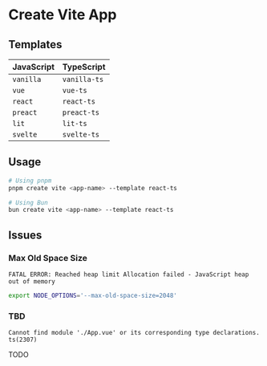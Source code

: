 # Create Vite App

## Templates

| JavaScript | TypeScript   |
| ---------- | ------------ |
| `vanilla`  | `vanilla-ts` |
| `vue`      | `vue-ts`     |
| `react`    | `react-ts`   |
| `preact`   | `preact-ts`  |
| `lit`      | `lit-ts`     |
| `svelte`   | `svelte-ts`  |

## Usage

```sh
# Using pnpm
pnpm create vite <app-name> --template react-ts

# Using Bun
bun create vite <app-name> --template react-ts
```

## Issues

### Max Old Space Size

```log
FATAL ERROR: Reached heap limit Allocation failed - JavaScript heap out of memory
```

```sh
export NODE_OPTIONS='--max-old-space-size=2048'
```

### TBD

```log
Cannot find module './App.vue' or its corresponding type declarations. ts(2307)
```

TODO

<!-- ## Dockerfile

```Dockerfile
FROM docker.io/library/node:18.12-alpine

WORKDIR /app

COPY ./package.json ./yarn.lock ./

RUN yarn install && \
      yarn cache clean

COPY ./ ./

RUN yarn build

EXPOSE 1337

CMD ["yarn", "start"]
``` -->
